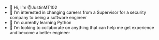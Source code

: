 - 👋 Hi, I’m @JustinMT102
- 👀 I’m interested in changing careers from a Supervisor for a security company to being a software engineer 
- 🌱 I’m currently learning Python
- 💞️ I’m looking to collaborate on anything that can help me get experience and become a better engineer

<!---
JustinMT102/JustinMT102 is a ✨ special ✨ repository because its `README.md` (this file) appears on your GitHub profile.
You can click the Preview link to take a look at your changes.
--->
